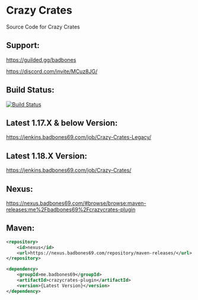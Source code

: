 # Crazy Crates
Source Code for Crazy Crates

## Support:
https://guilded.gg/badbones

https://discord.com/invite/MCuz8JG/

## Build Status:
[![Build Status](https://jenkins.badbones69.com/job/Crazy-Crates/badge/icon)](https://jenkins.badbones69.com/job/Crazy-Crates/)

## Latest 1.17.X & below Version:
https://jenkins.badbones69.com/job/Crazy-Crates-Legacy/

## Latest 1.18.X Version: 
https://jenkins.badbones69.com/job/Crazy-Crates/

## Nexus:
https://nexus.badbones69.com/#browse/browse:maven-releases:me%2Fbadbones69%2Fcrazycrates-plugin

## Maven:
```xml
<repository>
    <id>nexus</id>
    <url>https://nexus.badbones69.com/repository/maven-releases/</url>
</repository>

<dependency>
    <groupId>me.badbones69</groupId>
    <artifactId>crazycrates-plugin</artifactId>
    <version>{Latest Version}</version>
</dependency>
```
